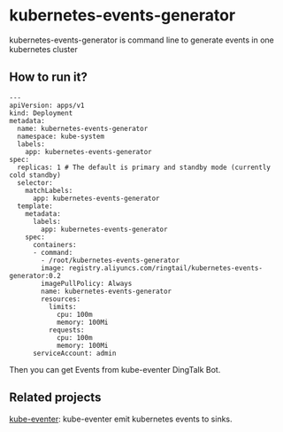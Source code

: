 # kubernetes-events-generator
kubernetes-events-generator is command line to generate events in one kubernetes cluster

## How to run it?
```
---
apiVersion: apps/v1
kind: Deployment
metadata:
  name: kubernetes-events-generator
  namespace: kube-system
  labels:
    app: kubernetes-events-generator
spec:
  replicas: 1 # The default is primary and standby mode (currently cold standby)
  selector:
    matchLabels:
      app: kubernetes-events-generator
  template:
    metadata:
      labels:
        app: kubernetes-events-generator
    spec:
      containers:
      - command:
        - /root/kubernetes-events-generator
        image: registry.aliyuncs.com/ringtail/kubernetes-events-generator:0.2
        imagePullPolicy: Always
        name: kubernetes-events-generator
        resources:
          limits:
            cpu: 100m
            memory: 100Mi
          requests:
            cpu: 100m
            memory: 100Mi
      serviceAccount: admin
```
Then you can get Events from kube-eventer DingTalk Bot. 


 ## Related projects 
<a href="https://github.com/AliyunContainerService/kube-eventer">kube-eventer</a>: kube-eventer emit kubernetes events to sinks.
